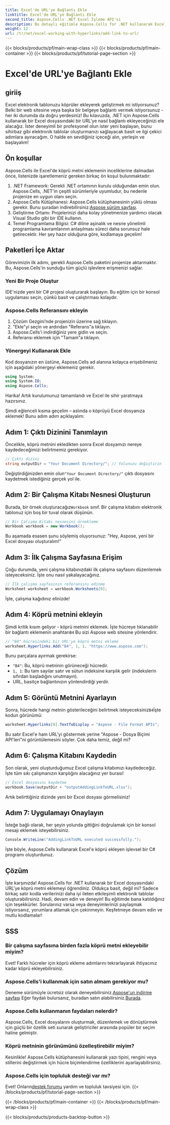 ```yaml
---
title: Excel'de URL'ye Bağlantı Ekle
linktitle: Excel'de URL'ye Bağlantı Ekle
second_title: Aspose.Cells .NET Excel İşleme API'si
description: Bu detaylı eğitimle Aspose.Cells for .NET kullanarak Excel'de bir URL köprüsünü nasıl kolayca ekleyeceğinizi keşfedin. E-tablolarınızı kolaylaştırın.
weight: 12
url: /tr/net/excel-working-with-hyperlinks/add-link-to-url/
---
```


{{< blocks/products/pf/main-wrap-class >}}
{{< blocks/products/pf/main-container >}}
{{< blocks/products/pf/tutorial-page-section >}}

# Excel'de URL'ye Bağlantı Ekle

## giriiş
Excel elektronik tablonuzu köprüler ekleyerek geliştirmek mi istiyorsunuz? Belki bir web sitesine veya başka bir belgeye bağlantı vermek istiyorsunuz - her iki durumda da doğru yerdesiniz! Bu kılavuzda, .NET için Aspose.Cells kullanarak bir Excel dosyasındaki bir URL'ye nasıl bağlantı ekleyeceğinizi ele alacağız. İster deneyimli bir profesyonel olun ister yeni başlayan, bunu sihirbaz gibi elektronik tablolar oluşturmanızı sağlayacak basit ve ilgi çekici adımlara ayıracağım. O halde en sevdiğiniz içeceği alın, yerleşin ve başlayalım!
## Ön koşullar
Aspose.Cells ile Excel'de köprü metni eklemenin inceliklerine dalmadan önce, listenizde işaretlemeniz gereken birkaç ön koşul bulunmaktadır:
1. .NET Framework: Gerekli .NET ortamının kurulu olduğundan emin olun. Aspose.Cells, .NET'in çeşitli sürümleriyle uyumludur, bu nedenle projenize en uygun olanı seçin.
2. Aspose.Cells Kütüphanesi: Aspose.Cells kütüphanesinin yüklü olması gerekir. Bunu şuradan indirebilirsiniz:[Aspose sürüm sayfası](https://releases.aspose.com/cells/net/).
3. Geliştirme Ortamı: Projelerinizi daha kolay yönetmenize yardımcı olacak Visual Studio gibi bir IDE kullanın.
4. Temel Programlama Bilgisi: C# diline aşinalık ve nesne yönelimli programlama kavramlarının anlaşılması süreci daha sorunsuz hale getirecektir.
Her şey hazır olduğuna göre, kodlamaya geçelim!
## Paketleri İçe Aktar
Görevimizin ilk adımı, gerekli Aspose.Cells paketini projenize aktarmaktır. Bu, Aspose.Cells'in sunduğu tüm güçlü işlevlere erişmenizi sağlar.
### Yeni Bir Proje Oluştur
IDE'nizde yeni bir C# projesi oluşturarak başlayın. Bu eğitim için bir konsol uygulaması seçin, çünkü basit ve çalıştırması kolaydır.
### Aspose.Cells Referansını ekleyin
1. Çözüm Gezgini’nde projenizin üzerine sağ tıklayın.
2. "Ekle"yi seçin ve ardından "Referans"a tıklayın.
3. Aspose.Cells'i indirdiğiniz yere gidin ve seçin.
4. Referansı eklemek için "Tamam"a tıklayın.
### Yönergeyi Kullanarak Ekle
Kod dosyanızın en üstüne, Aspose.Cells ad alanına kolayca erişebilmeniz için aşağıdaki yönergeyi eklemeniz gerekir.
```csharp
using System;
using System.IO;
using Aspose.Cells;
```
Harika! Artık kurulumunuz tamamlandı ve Excel ile sihir yaratmaya hazırsınız.

Şimdi eğlenceli kısma geçelim – aslında o köprüyü Excel dosyanıza eklemek! Bunu adım adım açıklayalım:
## Adım 1: Çıktı Dizinini Tanımlayın
Öncelikle, köprü metnini ekledikten sonra Excel dosyamızı nereye kaydedeceğimizi belirtmemiz gerekiyor. 
```csharp
// Çıktı dizini
string outputDir = "Your Document Directory/"; // Yolunuzu değiştirin
```
 Değiştirdiğinizden emin olun`"Your Document Directory/"` çıktı dosyasını kaydetmek istediğiniz gerçek yol ile. 
## Adım 2: Bir Çalışma Kitabı Nesnesi Oluşturun
 Burada, bir örnek oluşturacağız`Workbook` sınıf. Bir çalışma kitabını elektronik tablonuz için boş bir tuval olarak düşünün.
```csharp
// Bir Çalışma Kitabı nesnesini örnekleme
Workbook workbook = new Workbook();
```
Bu aşamada esasen şunu söylemiş oluyorsunuz: "Hey, Aspose, yeni bir Excel dosyası oluşturalım!"
## Adım 3: İlk Çalışma Sayfasına Erişim
Çoğu durumda, yeni çalışma kitabınızdaki ilk çalışma sayfasını düzenlemek isteyeceksiniz. İşte onu nasıl yakalayacağınız.
```csharp
// İlk çalışma sayfasının referansını edinme
Worksheet worksheet = workbook.Worksheets[0];
```
İşte, çalışma kağıdınız elinizde!
## Adım 4: Köprü metnini ekleyin
Şimdi kritik kısım geliyor - köprü metnini eklemek. İşte hücreye tıklanabilir bir bağlantı eklemenin anahtarı`B4` Bu sizi Aspose web sitesine yönlendirir.
```csharp
// "B4" hücresindeki bir URL'ye köprü metni ekleme
worksheet.Hyperlinks.Add("B4", 1, 1, "https://www.aspose.com");
```
Bunu parçalara ayırmak gerekirse:
- `"B4"`: Bu, köprü metninin görüneceği hücredir.
- `1, 1`: Bu tam sayılar satır ve sütun indeksine karşılık gelir (indekslerin sıfırdan başladığını unutmayın).
- URL, basitçe bağlantınızın yönlendirdiği yerdir.
## Adım 5: Görüntü Metnini Ayarlayın
 Sonra, hücrede hangi metnin gösterileceğini belirtmek isteyeceksiniz`B4`İşte kodun görünümü:
```csharp
worksheet.Hyperlinks[0].TextToDisplay = "Aspose - File Format APIs";
```
Bu satır Excel'e ham URL'yi göstermek yerine "Aspose - Dosya Biçimi API'leri"ni görüntülemesini söyler. Çok daha temiz, değil mi?
## Adım 6: Çalışma Kitabını Kaydedin
Son olarak, yeni oluşturduğumuz Excel çalışma kitabımızı kaydedeceğiz. İşte tüm sıkı çalışmanızın karşılığını alacağınız yer burası!
```csharp
// Excel dosyasını kaydetme
workbook.Save(outputDir + "outputAddingLinkToURL.xlsx");
```
Artık belirttiğiniz dizinde yeni bir Excel dosyası görmelisiniz!
## Adım 7: Uygulamayı Onaylayın
İsteğe bağlı olarak, her şeyin yolunda gittiğini doğrulamak için bir konsol mesajı eklemek isteyebilirsiniz.
```csharp
Console.WriteLine("AddingLinkToURL executed successfully.");
```
İşte böyle, Aspose.Cells kullanarak Excel'e köprü ekleyen işlevsel bir C# programı oluşturdunuz.
## Çözüm
İşte karşınızda! Aspose.Cells for .NET kullanarak bir Excel dosyasındaki URL'ye köprü metni eklemeyi öğrendiniz. Oldukça basit, değil mi? Sadece birkaç satır kodla verilerinizi daha iyi ileten etkileşimli elektronik tablolar oluşturabilirsiniz. Hadi, devam edin ve deneyin!
Bu eğitimde bana katıldığınız için teşekkürler. Sorularınız varsa veya deneyimlerinizi paylaşmak istiyorsanız, yorumlara atlamak için çekinmeyin. Keşfetmeye devam edin ve mutlu kodlamalar!
## SSS
### Bir çalışma sayfasına birden fazla köprü metni ekleyebilir miyim?  
Evet! Farklı hücreler için köprü ekleme adımlarını tekrarlayarak ihtiyacınız kadar köprü ekleyebilirsiniz.
### Aspose.Cells'i kullanmak için satın almam gerekiyor mu?  
 Deneme sürümüyle ücretsiz olarak deneyebilirsiniz.[Aspose'un indirme sayfası](https://releases.aspose.com/) Eğer faydalı bulursanız, buradan satın alabilirsiniz.[Burada](https://purchase.aspose.com/buy).
### Aspose.Cells kullanmanın faydaları nelerdir?  
Aspose.Cells, Excel dosyalarını oluşturmak, düzenlemek ve dönüştürmek için güçlü bir özellik seti sunarak geliştiriciler arasında popüler bir seçim haline gelmiştir.
### Köprü metninin görünümünü özelleştirebilir miyim?  
Kesinlikle! Aspose.Cells kütüphanesini kullanarak yazı tipini, rengini veya stillerini değiştirmek için hücre biçimlendirme özelliklerini ayarlayabilirsiniz.
### Aspose.Cells için topluluk desteği var mı?  
 Evet! Onların[destek forumu](https://forum.aspose.com/c/cells/9) yardım ve topluluk tavsiyesi için.
{{< /blocks/products/pf/tutorial-page-section >}}

{{< /blocks/products/pf/main-container >}}
{{< /blocks/products/pf/main-wrap-class >}}

{{< blocks/products/products-backtop-button >}}
